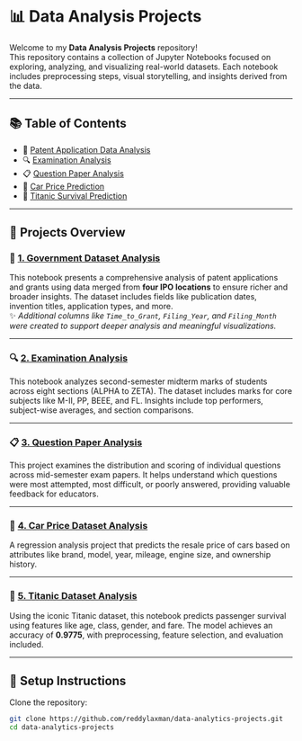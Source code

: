 # 📊 Data Analysis Projects

Welcome to my **Data Analysis Projects** repository!  
This repository contains a collection of Jupyter Notebooks focused on exploring, analyzing, and visualizing real-world datasets. Each notebook includes preprocessing steps, visual storytelling, and insights derived from the data.

---

## 📚 Table of Contents

- 🧠 [Patent Application Data Analysis](#1-government-dataset-analysis)
- 🔍 [Examination Analysis](#2-examination-analysis)
- 📋 [Question Paper Analysis](#3-question-paper-analysis)
- 🚗 [Car Price Prediction](#4-car-price-dataset-analysis)
- 🚢 [Titanic Survival Prediction](#5-titanic-dataset-analysis)

---

## 📘 Projects Overview

### 🧠 [1. Government Dataset Analysis](https://github.com/reddylaxman/data-analytics-projects/tree/main/1.%20Government%20Dataset%20Analysis)

This notebook presents a comprehensive analysis of patent applications and grants using data merged from **four IPO locations** to ensure richer and broader insights. The dataset includes fields like publication dates, invention titles, application types, and more.  
✨ _Additional columns like `Time_to_Grant`, `Filing_Year`, and `Filing_Month` were created to support deeper analysis and meaningful visualizations._

---

### 🔍 [2. Examination Analysis](https://github.com/reddylaxman/data-analytics-projects/tree/main/2.%20Examination%20Analysis)

This notebook analyzes second-semester midterm marks of students across eight sections (ALPHA to ZETA). The dataset includes marks for core subjects like M-II, PP, BEEE, and FL. Insights include top performers, subject-wise averages, and section comparisons.

---

### 📋 [3. Question Paper Analysis](https://github.com/reddylaxman/data-analytics-projects/tree/main/3.%20Question%20Paper%20Analysis)

This project examines the distribution and scoring of individual questions across mid-semester exam papers. It helps understand which questions were most attempted, most difficult, or poorly answered, providing valuable feedback for educators.

---

### 🚗 [4. Car Price Dataset Analysis](https://github.com/reddylaxman/data-analytics-projects/tree/main/4.%20Car%20Price%20Dataset%20Analysis)

A regression analysis project that predicts the resale price of cars based on attributes like brand, model, year, mileage, engine size, and ownership history. 

---

### 🚢 [5. Titanic Dataset Analysis](https://github.com/reddylaxman/data-analytics-projects/tree/main/5.%20Titanic%20Dataset%20Analysis)

Using the iconic Titanic dataset, this notebook predicts passenger survival using features like age, class, gender, and fare. The model achieves an accuracy of **0.9775**, with preprocessing, feature selection, and evaluation included.

---

## 🔧 Setup Instructions

Clone the repository:

```bash
git clone https://github.com/reddylaxman/data-analytics-projects.git
cd data-analytics-projects
